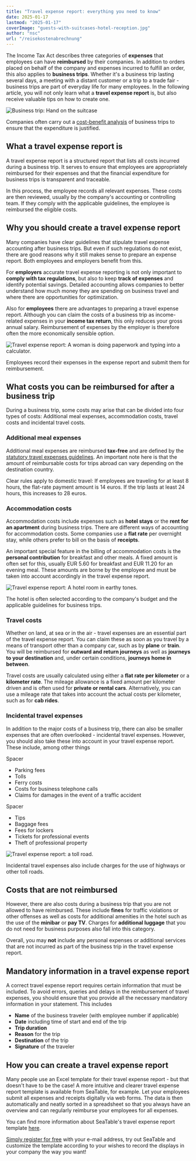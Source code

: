 ```yaml
---
title: "Travel expense report: everything you need to know"
date: 2025-01-17
lastmod: "2025-01-17"
coverImage: "guests-with-suitcases-hotel-reception.jpg"
author: "nsc"
url: "/reisekostenabrechnung"
---
```


The Income Tax Act describes three categories of **expenses** that employees can have **reimbursed** by their companies. In addition to orders placed on behalf of the company and expenses incurred to fulfill an order, this also applies to **business trips**. Whether it's a business trip lasting several days, a meeting with a distant customer or a trip to a trade fair - business trips are part of everyday life for many employees. In the following article, you will not only learn what a **travel expense report** is, but also receive valuable tips on how to create one.

![Business trip: Hand on the suitcase](images/guests-with-suitcases-hotel-reception-711x474.jpg)

Companies often carry out a [cost-benefit analysis](https://seatable.io/en/kosten-nutzen-analyse-vorlage/) of business trips to ensure that the expenditure is justified.

## What a travel expense report is

A travel expense report is a structured report that lists all costs incurred during a business trip. It serves to ensure that employees are appropriately reimbursed for their expenses and that the financial expenditure for business trips is transparent and traceable.

In this process, the employee records all relevant expenses. These costs are then reviewed, usually by the company's accounting or controlling team. If they comply with the applicable guidelines, the employee is reimbursed the eligible costs.

## Why you should create a travel expense report

Many companies have clear guidelines that stipulate travel expense accounting after business trips. But even if such regulations do not exist, there are good reasons why it still makes sense to prepare an expense report. Both employees and employers benefit from this.

For **employers** accurate travel expense reporting is not only important to **comply with tax regulations**, but also to keep **track of expenses** and identify potential savings. Detailed accounting allows companies to better understand how much money they are spending on business travel and where there are opportunities for optimization.

Also for **employees** there are advantages to preparing a travel expense report. Although you can claim the costs of a business trip as income-related expenses in your **income tax return**, this only reduces your gross annual salary. Reimbursement of expenses by the employer is therefore often the more economically sensible option.

![Travel expense report: A woman is doing paperwork and typing into a calculator.](images/entrepreneur-working-with-bills-711x474.jpg)

Employees record their expenses in the expense report and submit them for reimbursement.

## What costs you can be reimbursed for after a business trip

During a business trip, some costs may arise that can be divided into four types of costs: Additional meal expenses, accommodation costs, travel costs and incidental travel costs.

### Additional meal expenses

Additional meal expenses are reimbursed **tax-free** and are defined by the [statutory travel expenses guidelines](https://www.bva.bund.de/SharedDocs/Downloads/DE/Bundesbedienstete/Mobilitaet-Reisen/RV_RK_TG_UK/Rechtsgrundlagen/Dienstreisen/bmf_erlass_201125_steuerliche_Behandlung_RK_AN.pdf?__blob=publicationFile&v=5). An important note here is that the amount of reimbursable costs for trips abroad can vary depending on the destination country.

Clear rules apply to domestic travel: If employees are traveling for at least 8 hours, the flat-rate payment amount is 14 euros. If the trip lasts at least 24 hours, this increases to 28 euros.

### Accommodation costs

Accommodation costs include expenses such as **hotel stays** or the **rent for an apartment** during business trips. There are different ways of accounting for accommodation costs. Some companies use a **flat rate** per overnight stay, while others prefer to bill on the basis of **receipts**.

An important special feature in the billing of accommodation costs is the **personal contribution** for breakfast and other meals. A fixed amount is often set for this, usually EUR 5.60 for breakfast and EUR 11.20 for an evening meal. These amounts are borne by the employee and must be taken into account accordingly in the travel expense report.

![Travel expense report: A hotel room in earthy tones.](images/pexels-pixabay-164595-711x474.jpg)

The hotel is often selected according to the company's budget and the applicable guidelines for business trips.

### Travel costs

Whether on land, at sea or in the air - travel expenses are an essential part of the travel expense report. You can claim these as soon as you travel by a means of transport other than a company car, such as by **plane** or **train**. You will be reimbursed for **outward and return journeys** as well as **journeys to your destination** and, under certain conditions, **journeys home in between**.

Travel costs are usually calculated using either a **flat rate per kilometer** or a **kilometer rate**. The mileage allowance is a fixed amount per kilometer driven and is often used for **private or rental cars**. Alternatively, you can use a mileage rate that takes into account the actual costs per kilometer, such as for **cab rides**.

### Incidental travel expenses

In addition to the major costs of a business trip, there can also be smaller expenses that are often overlooked - incidental travel expenses. However, you should also take these into account in your travel expense report. These include, among other things

Spacer

- Parking fees
- Tolls
- Ferry costs
- Costs for business telephone calls
- Claims for damages in the event of a traffic accident

Spacer

- Tips
- Baggage fees
- Fees for lockers
- Tickets for professional events
- Theft of professional property

![Travel expense report: a toll road.](images/pexels-nandhukumar-16967276-711x443.jpg)

Incidental travel expenses also include charges for the use of highways or other toll roads.

## Costs that are not reimbursed

However, there are also costs during a business trip that you are not allowed to have reimbursed. These include **fines** for traffic violations or other offenses as well as costs for additional amenities in the hotel such as the use of the **minibar** or **pay TV**. Charges for **additional luggage** that you do not need for business purposes also fall into this category.

Overall, you may **not** include any personal expenses or additional services that are not incurred as part of the business trip in the travel expense report.

## Mandatory information in a travel expense report

A correct travel expense report requires certain information that must be included. To avoid errors, queries and delays in the reimbursement of travel expenses, you should ensure that you provide all the necessary mandatory information in your statement. This includes

- **Name** of the business traveler (with employee number if applicable)
- **Date** including time of start and end of the trip
- **Trip duration**
- **Reason** for the trip
- **Destination** of the trip
- **Signature** of the traveler

## How you can create a travel expense report

Many people use an Excel template for their travel expense report - but that doesn't have to be the case! A more intuitive and clearer travel expense report template is available from SeaTable, for example. Let your employees submit all expenses and receipts digitally via web forms. The data is then automatically and neatly sorted in a spreadsheet so that you always have an overview and can regularly reimburse your employees for all expenses.

You can find more information about SeaTable's travel expense report template [here](https://seatable.io/en/vorlage/alhhthyxqbud1qqkxaormq/).

[Simply register for free](https://seatable.io/en/registrierung/) with your e-mail address, try out SeaTable and customize the template according to your wishes to record the displays in your company the way you want!
